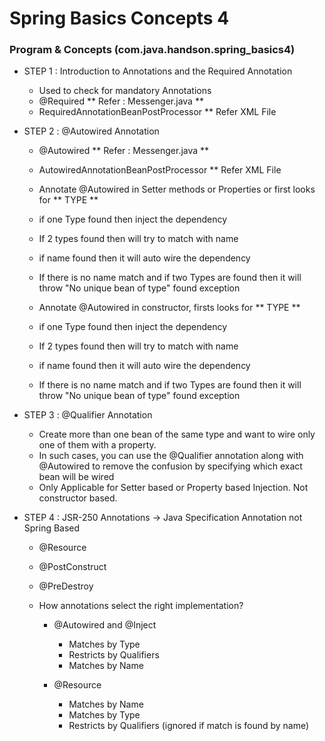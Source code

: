 # Spring Basics Concepts 4

### Program & Concepts (com.java.handson.spring_basics4)

* STEP 1 : Introduction to Annotations and the Required Annotation 
	*  Used to check for mandatory Annotations
	* @Required ** Refer : Messenger.java **
	* RequiredAnnotationBeanPostProcessor ** Refer XML File

* STEP 2 :  @Autowired Annotation
	* @Autowired ** Refer : Messenger.java **
	* AutowiredAnnotationBeanPostProcessor ** Refer XML File
	
	* Annotate @Autowired in Setter methods or Properties or first looks for ** TYPE **
	* if one Type found then inject the dependency
	* If 2 types found then will try to match with name
	* if name found then it will auto wire the dependency
	* If there is no name match and if two Types are found then it will throw "No unique bean of type" found exception
	
	* Annotate @Autowired in constructor, firsts looks for ** TYPE **
	* if one Type found then inject the dependency
	* If 2 types found then will try to match with name
	* if name found then it will auto wire the dependency
	* If there is no name match and if two Types are found then it will throw "No unique bean of type" found exception
	
* STEP 3 :  @Qualifier Annotation
	* Create more than one bean of the same type and want to wire only one of them with a property. 
	* In such cases, you can use the @Qualifier annotation along with @Autowired to remove the confusion by specifying which exact bean will be wired
	* Only Applicable for Setter based or Property based Injection. Not constructor based.
	
	
* STEP 4 : JSR-250 Annotations -> Java Specification Annotation not Spring Based

	* @Resource
	* @PostConstruct
	* @PreDestroy
	
	* How annotations select the right implementation?
		* @Autowired and @Inject
			* Matches by Type
			* Restricts by Qualifiers
			* Matches by Name
		
		* @Resource
			* Matches by Name
			* Matches by Type
			* Restricts by Qualifiers (ignored if match is found by name)